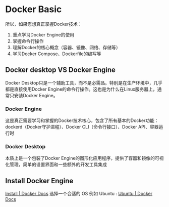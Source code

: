 # Docker Basic

所以，如果您想真正掌握Docker技术：

1. 重点学习Docker Engine的使用
2. 掌握命令行操作
3. 理解Docker的核心概念（容器、镜像、网络、存储等）
4. 学习Docker Compose、Dockerfile的编写等

## Docker desktop VS Docker Engine

Docker Desktop只是一个辅助工具，而不是必需品。特别是在生产环境中，几乎都是直接使用Docker Engine的命令行操作。这也是为什么在Linux服务器上，通常只安装Docker Engine。

### Docker Engine

这是真正需要学习和掌握的Docker技术核心，包含了所有基本的Docker功能：dockerd（Docker守护进程）、Docker CLI（命令行接口）、Docker API、容器运行时

### Docker Desktop

本质上是一个包装了Docker Engine的图形化应用程序，提供了容器和镜像的可视化管理，简单的设置界面和一些额外的开发工具集成 

## Install Docker Engine

[Install | Docker Docs](https://docs.docker.com/engine/install/) 选择一个合适的 OS 例如 Ubuntu : [Ubuntu | Docker Docs](https://docs.docker.com/engine/install/ubuntu/)